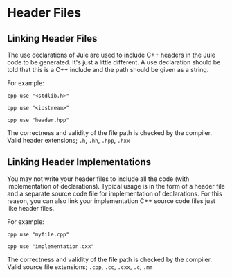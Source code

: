 # Header Files

## Linking Header Files
The use declarations of Jule are used to include C++ headers in the Jule code to be generated. It's just a little different. A use declaration should be told that this is a C++ include and the path should be given as a string.

For example:
```jule
cpp use "<stdlib.h>"
```
```jule
cpp use "<iostream>"
```
```jule
cpp use "header.hpp"
```
The correctness and validity of the file path is checked by the compiler.
Valid header extensions; `.h`, `.hh`, `.hpp`, `.hxx`

## Linking Header Implementations
You may not write your header files to include all the code (with implementation of declarations). Typical usage is in the form of a header file and a separate source code file for implementation of declarations. For this reason, you can also link your implementation C++ source code files just like header files.

For example:
```jule
cpp use "myfile.cpp"
```
```jule
cpp use "implementation.cxx"
```
The correctness and validity of the file path is checked by the compiler.
Valid source file extensions; `.cpp`, `.cc`, `.cxx`, `.c`, `.mm`

